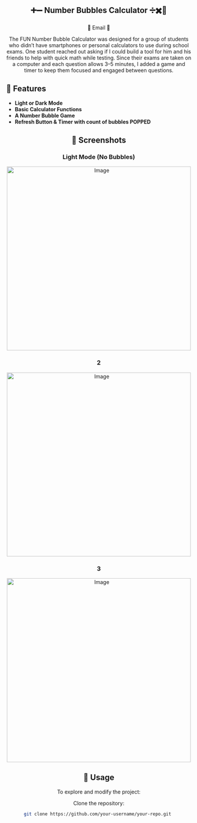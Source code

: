 <div align="center">
   
## ➕➖ Number Bubbles Calculator ➗✖️🟰

💯 Email 💯

The FUN Number Bubble Calculator was designed for a group of students who didn’t have smartphones or personal calculators to use during school exams. One student reached out asking if I could build a tool for him and his friends to help with quick math while testing. Since their exams are taken on a computer and each question allows 3–5 minutes, I added a game and timer to keep them focused and engaged between questions.
</div>

## 📌 Features

- **Light or Dark Mode** 
- **Basic Calculator Functions** 
- **A Number Bubble Game** 
- **Refresh Button & Timer with count of bubbles POPPED**

<div align="center">
   
## 📸 Screenshots

### Light Mode (No Bubbles)
<img width="500"  alt="Image" src="https://github.com/user-attachments/assets/512ddfb1-69f4-424a-b8a9-905d140b69b3" />

### 2
<img width="500" alt="Image" src="" />

### 3
<img width="500" alt="Image" src="" />

## 🎯 Usage

To explore and modify the project:

Clone the repository:  
   ```sh
   git clone https://github.com/your-username/your-repo.git 

